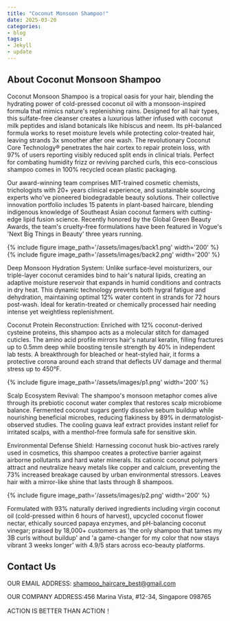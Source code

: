 ```yaml
---
title: "Coconut Monsoon Shampoo!"
date: 2025-03-20
categories:
- blog
tags:
- Jekyll
- update
---
```


## About Coconut Monsoon Shampoo

Coconut Monsoon Shampoo is a tropical oasis for your hair, blending the hydrating power of cold-pressed coconut oil with a monsoon-inspired formula that mimics nature's replenishing rains. Designed for all hair types, this sulfate-free cleanser creates a luxurious lather infused with coconut milk peptides and island botanicals like hibiscus and neem. Its pH-balanced formula works to reset moisture levels while protecting color-treated hair, leaving strands 3x smoother after one wash. The revolutionary Coconut Core Technology® penetrates the hair cortex to repair protein loss, with 97% of users reporting visibly reduced split ends in clinical trials. Perfect for combating humidity frizz or reviving parched curls, this eco-conscious shampoo comes in 100% recycled ocean plastic packaging.

Our award-winning team comprises MIT-trained cosmetic chemists, trichologists with 20+ years clinical experience, and sustainable sourcing experts who've pioneered biodegradable beauty solutions. Their collective innovation portfolio includes 15 patents in plant-based haircare, blending indigenous knowledge of Southeast Asian coconut farmers with cutting-edge lipid fusion science. Recently honored by the Global Green Beauty Awards, the team's cruelty-free formulations have been featured in Vogue's 'Next Big Things in Beauty' three years running.

{% include figure image_path='/assets/images/back1.png' width='200' %}
{% include figure image_path='/assets/images/back2.png' width='200' %}

Deep Monsoon Hydration System: Unlike surface-level moisturizers, our triple-layer coconut ceramides bind to hair's natural lipids, creating an adaptive moisture reservoir that expands in humid conditions and contracts in dry heat. This dynamic technology prevents both hygral fatigue and dehydration, maintaining optimal 12% water content in strands for 72 hours post-wash. Ideal for keratin-treated or chemically processed hair needing intense yet weightless replenishment.

Coconut Protein Reconstruction: Enriched with 12% coconut-derived cysteine proteins, this shampoo acts as a molecular stitch for damaged cuticles. The amino acid profile mirrors hair's natural keratin, filling fractures up to 0.5mm deep while boosting tensile strength by 40% in independent lab tests. A breakthrough for bleached or heat-styled hair, it forms a protective corona around each strand that deflects UV damage and thermal stress up to 450°F.

{% include figure image_path='/assets/images/p1.png' width='200' %}

Scalp Ecosystem Revival: The shampoo's monsoon metaphor comes alive through its prebiotic coconut water complex that restores scalp microbiome balance. Fermented coconut sugars gently dissolve sebum buildup while nourishing beneficial microbes, reducing flakiness by 89% in dermatologist-observed studies. The cooling guava leaf extract provides instant relief for irritated scalps, with a menthol-free formula safe for sensitive skin.

Environmental Defense Shield: Harnessing coconut husk bio-actives rarely used in cosmetics, this shampoo creates a protective barrier against airborne pollutants and hard water minerals. Its cationic coconut polymers attract and neutralize heavy metals like copper and calcium, preventing the 73% increased breakage caused by urban environmental stressors. Leaves hair with a mirror-like shine that lasts through 8 shampoos.

{% include figure image_path='/assets/images/p2.png' width='200' %}

Formulated with 93% naturally derived ingredients including virgin coconut oil (cold-pressed within 6 hours of harvest), upcycled coconut flower nectar, ethically sourced papaya enzymes, and pH-balancing coconut vinegar; praised by 18,000+ customers as 'the only shampoo that tames my 3B curls without buildup' and 'a game-changer for my color that now stays vibrant 3 weeks longer' with 4.9/5 stars across eco-beauty platforms.

## Contact Us

OUR EMAIL ADDRESS: shampoo_haircare_best@gmail.com

OUR COMPANY ADDRESS:456 Marina Vista, #12-34, Singapore 098765

ACTION IS BETTER THAN ACTION！
